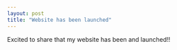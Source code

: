```yaml
---
layout: post
title: "Website has been launched"
---
```


Excited to share that my website has been and launched!!
